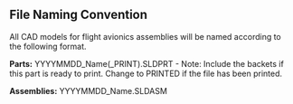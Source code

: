 ## File Naming Convention

All CAD models for flight avionics assemblies will be named according to the following format.

**Parts:** YYYYMMDD_Name(_PRINT).SLDPRT - Note: Include the backets if this part is ready to print. Change to PRINTED if the file has been printed.

**Assemblies:** YYYYMMDD_Name.SLDASM